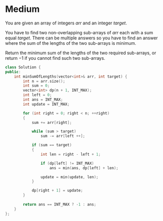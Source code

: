 # Medium

You are given an array of integers $arr$ and an integer $target$.

You have to find two non-overlapping sub-arrays of $arr$ each with a sum equal $target$. There can be multiple answers so you have to find an answer where the sum of the lengths of the two sub-arrays is minimum.

Return the minimum sum of the lengths of the two required sub-arrays, or return $-1$ if you cannot find such two sub-arrays.

```cpp
class Solution {
public:
    int minSumOfLengths(vector<int>& arr, int target) {
        int n = arr.size();
        int sum = 0;
        vector<int> dp(n + 1, INT_MAX);
        int left = 0;
        int ans = INT_MAX;
        int update = INT_MAX;

        for (int right = 0; right < n; ++right)
        {
            sum += arr[right];

            while (sum > target)
                sum -= arr[left ++];

            if (sum == target)
            {
                int len = right - left + 1;

                if (dp[left] != INT_MAX)
                    ans = min(ans, dp[left] + len);

                update = min(update, len);
            }

            dp[right + 1] = update;
        }
        
        return ans == INT_MAX ? -1 : ans;
    }
};
```
